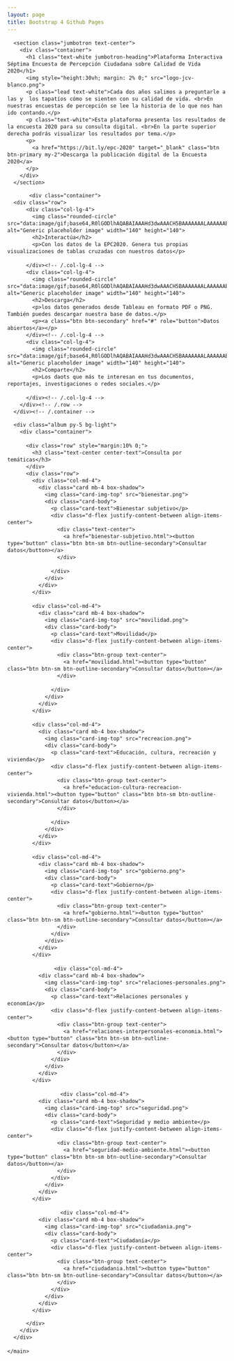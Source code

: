 ```yaml
---
layout: page
title: Bootstrap 4 Github Pages
---
```



  <body>
    <main role="main">

      <section class="jumbotron text-center">
        <div class="container">
          <h1 class="text-white jumbotron-heading">Plataforma Interactiva Séptima Encuesta de Percepción Ciudadana sobre Calidad de Vida 2020</h1>
          <img style="height:30vh; margin: 2% 0;" src="logo-jcv-blanco.png">
          <p class="lead text-white">Cada dos años salimos a preguntarle a las y  los tapatíos cómo se sienten con su calidad de vida. <br>En nuestras encuestas de percepción se lee la historia de lo que nos han ido contando.</p>
          <p class="text-white">Esta plataforma presenta los resultados de la encuesta 2020 para su consulta digital. <br>En la parte superior derecha podrás visualizar los resultados por tema.</p>
          <p>
            <a href="https://bit.ly/epc-2020" target="_blank" class="btn btn-primary my-2">Descarga la publicación digital de la Encuesta 2020</a>
          </p>
        </div>
      </section>
<!-- start info -->
           <div class="container">
      <div class="row">
          <div class="col-lg-4">
            <img class="rounded-circle" src="data:image/gif;base64,R0lGODlhAQABAIAAAHd3dwAAACH5BAAAAAAALAAAAAABAAEAAAICRAEAOw==" alt="Generic placeholder image" width="140" height="140">
            <h2>Interactúa</h2>
            <p>Con los datos de la EPC2020. Genera tus propias visualizaciones de tablas cruzadas con nuestros datos</p>
           
          </div><!-- /.col-lg-4 -->
          <div class="col-lg-4">
            <img class="rounded-circle" src="data:image/gif;base64,R0lGODlhAQABAIAAAHd3dwAAACH5BAAAAAAALAAAAAABAAEAAAICRAEAOw==" alt="Generic placeholder image" width="140" height="140">
            <h2>Descarga</h2>
            <p>los datos generados desde Tableau en formato PDF o PNG. También puedes descargar nuestra base de datos.</p>
            <p><a class="btn btn-secondary" href="#" role="button">Datos abiertos</a></p>
          </div><!-- /.col-lg-4 -->
          <div class="col-lg-4">
            <img class="rounded-circle" src="data:image/gif;base64,R0lGODlhAQABAIAAAHd3dwAAACH5BAAAAAAALAAAAAABAAEAAAICRAEAOw==" alt="Generic placeholder image" width="140" height="140">
            <h2>Comparte</h2>
            <p>Los daots que más te interesan en tus documentos, reportajes, investigaciones o redes sociales.</p>
           
          </div><!-- /.col-lg-4 -->
        </div><!-- /.row -->
      </div><!-- /.container --> 
 <!-- close info -->     
      
      <div class="album py-5 bg-light">
        <div class="container">

          <div class="row" style="margin:10% 0;">
            <h3 class="text-center center-text">Consulta por temáticas</h3>
          </div>
          <div class="row">
            <div class="col-md-4">
              <div class="card mb-4 box-shadow">
                <img class="card-img-top" src="bienestar.png">
                <div class="card-body">
                  <p class="card-text">Bienestar subjetivo</p>
                  <div class="d-flex justify-content-between align-items-center">
                    <div class="text-center">
                      <a href="bienestar-subjetivo.html"><button type="button" class="btn btn-sm btn-outline-secondary">Consultar datos</button></a>
                    </div>
               
                  </div>
                </div>
              </div>
            </div>
            
            <div class="col-md-4">
              <div class="card mb-4 box-shadow">
                <img class="card-img-top" src="movilidad.png">
                <div class="card-body">
                  <p class="card-text">Movilidad</p>
                  <div class="d-flex justify-content-between align-items-center">
                    <div class="btn-group text-center">
                      <a href="movilidad.html"><button type="button" class="btn btn-sm btn-outline-secondary">Consultar datos</button></a>
                    </div>
               
                  </div>
                </div>
              </div>
            </div>
                  
            <div class="col-md-4">
              <div class="card mb-4 box-shadow">
                <img class="card-img-top" src="recreacion.png">
                <div class="card-body">
                  <p class="card-text">Educación, cultura, recreación y vivienda</p>
                  <div class="d-flex justify-content-between align-items-center">
                    <div class="btn-group text-center">
                      <a href="educacion-cultura-recreacion-vivienda.html"><button type="button" class="btn btn-sm btn-outline-secondary">Consultar datos</button></a>
                    </div>
               
                  </div>
                </div>
              </div>
            </div>
                  
            <div class="col-md-4">
              <div class="card mb-4 box-shadow">
                <img class="card-img-top" src="gobierno.png">
                <div class="card-body">
                  <p class="card-text">Gobierno</p>
                  <div class="d-flex justify-content-between align-items-center">
                    <div class="btn-group text-center">
                      <a href="gobierno.html"><button type="button" class="btn btn-sm btn-outline-secondary">Consultar datos</button></a>
                    </div>
                  </div>
                </div>
              </div>
            </div>
            
                   <div class="col-md-4">
              <div class="card mb-4 box-shadow">
                <img class="card-img-top" src="relaciones-personales.png">
                <div class="card-body">
                  <p class="card-text">Relaciones personales y economía</p>
                  <div class="d-flex justify-content-between align-items-center">
                    <div class="btn-group text-center">
                      <a href="relaciones-interpersonales-economia.html"><button type="button" class="btn btn-sm btn-outline-secondary">Consultar datos</button></a>
                    </div>
                  </div>
                </div>
              </div>
            </div>
            
                     <div class="col-md-4">
              <div class="card mb-4 box-shadow">
                <img class="card-img-top" src="seguridad.png">
                <div class="card-body">
                  <p class="card-text">Seguridad y medio ambiente</p>
                  <div class="d-flex justify-content-between align-items-center">
                    <div class="btn-group text-center">
                      <a href="seguridad-medio-ambiente.html"><button type="button" class="btn btn-sm btn-outline-secondary">Consultar datos</button></a>
                    </div>
                  </div>
                </div>
              </div>
            </div>
            
                     <div class="col-md-4">
              <div class="card mb-4 box-shadow">
                <img class="card-img-top" src="ciudadania.png">
                <div class="card-body">
                  <p class="card-text">Ciudadanía</p>
                  <div class="d-flex justify-content-between align-items-center">
                    <div class="btn-group text-center">
                      <a href="ciudadania.html"><button type="button" class="btn btn-sm btn-outline-secondary">Consultar datos</button></a>
                    </div>
                  </div>
                </div>
              </div>
            </div>
            
            

<!--
           
-->

          </div>
        </div>
      </div>

    </main>
